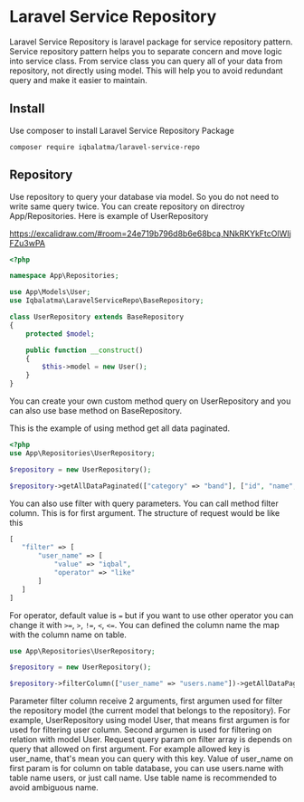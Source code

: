 # Laravel Service Repository

Laravel Service Repository is laravel package for service repository pattern. Service repository pattern helps you to separate concern and move logic into service class. From service class you can query all of your data from repository, not directly using model. This will help you to avoid redundant query and make it easier to maintain.


## Install
Use composer to install Laravel Service Repository Package

```
composer require iqbalatma/laravel-service-repo
```

## Repository
Use repository to query your database via model. So you do not need to write same query twice. You can create repository on directroy App/Repositories. 
Here is example of UserRepository

https://excalidraw.com/#room=24e719b796d8b6e68bca,NNkRKYkFtcOlWIjFZu3wPA

```php
<?php

namespace App\Repositories;

use App\Models\User;
use Iqbalatma\LaravelServiceRepo\BaseRepository;

class UserRepository extends BaseRepository
{
    protected $model;

    public function __construct()
    {
        $this->model = new User();
    }
}
```

You can create your own custom method query on UserRepository and you can also use base method on BaseRepository.

This is the example of using method get all data paginated. 
```php
<?php
use App\Repositories\UserRepository;

$repository = new UserRepository();

$repository->getAllDataPaginated(["category" => "band"], ["id", "name", "email"]);

```

You can also use filter with query parameters. You can call method filter column. This is for first argument.
The structure of request would be like this
```php
[
   "filter" => [
       "user_name" => [
           "value" => "iqbal",
           "operator" => "like"
       ]
   ]
]
````
For operator, default value is `=` but if you want to use other operator you can change it with `>=`, `>`, `!=`, `<`, `<=`.
You can defined the column name the map with the column name on table.
```php
use App\Repositories\UserRepository;

$repository = new UserRepository();

$repository->filterColumn(["user_name" => "users.name"])->getAllDataPaginated(["category" => "band"], ["id", "name", "email"]);
```
Parameter filter column receive 2 arguments, first argumen used for filter the repository model (the current model that belongs to the repository). For example, UserRepository using model User, that means first argumen is for used for filtering user column. Second argumen is used for filtering on relation with model User.
Request query param on filter array is depends on query that allowed on first argument. For example allowed key is user_name, that's mean you can query with this key. Value of user_name on first param is for column on table database, you can use users.name with table name users, or just call name. 
Use table name is recommended to avoid ambiguous name.
